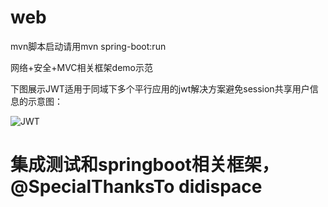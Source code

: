 # web

mvn脚本启动请用mvn spring-boot:run

网络+安全+MVC相关框架demo示范

下图展示JWT适用于同域下多个平行应用的jwt解决方案避免session共享用户信息的示意图：

![JWT](https://github.com/kokomal/webframe/blob/master/doc/jwt.png)  

# 集成测试和springboot相关框架，@SpecialThanksTo didispace